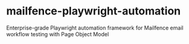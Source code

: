 # mailfence-playwright-automation
Enterprise-grade Playwright automation framework for Mailfence email workflow testing with Page Object Model
